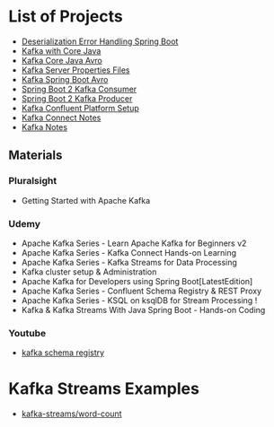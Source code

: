 # List of Projects
* [Deserialization Error Handling Spring Boot](deserialization-error-handling-spring-boot)
* [Kafka with Core Java](kafka-core-java)
* [Kafka Core Java Avro](kafka-core-java-avro)
* [Kafka Server Properties Files](kafka-server-properies-files)
* [Kafka Spring Boot Avro](kafka-spring-boot-avro)
* [Spring Boot 2 Kafka Consumer](spring-boot2-kafka-consumer)
* [Spring Boot 2 Kafka Producer](spring-boot2-kafka-producer)
* [Kafka Confluent Platform Setup](kafka-confluent-platform-setup)
* [Kafka Connect Notes](kafka-connect-notes.md)
* [Kafka Notes](notes.md)

## Materials
### Pluralsight
* Getting Started with Apache Kafka

### Udemy
* Apache Kafka Series - Learn Apache Kafka for Beginners v2
* Apache Kafka Series - Kafka Connect Hands-on Learning
* Apache Kafka Series - Kafka Streams for Data Processing
* Kafka cluster setup & Administration
* Apache Kafka for Developers using Spring Boot[LatestEdition]
* Apache Kafka Series - Confluent Schema Registry & REST Proxy
* Apache Kafka Series - KSQL on ksqlDB for Stream Processing ! 
* Kafka & Kafka Streams With Java Spring Boot - Hands-on Coding

### Youtube
* [kafka schema registry](https://www.youtube.com/watch?v=5fjw62LGYNg)

# Kafka Streams Examples
* [kafka-streams/word-count](kafka-streams/word-count)